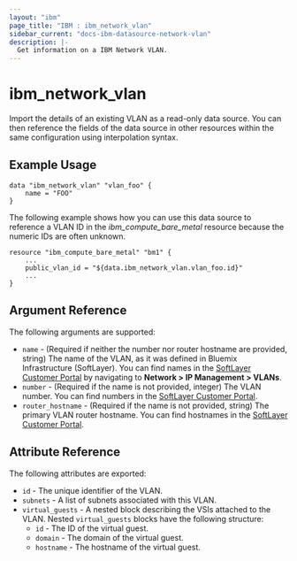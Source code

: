 ```yaml
---
layout: "ibm"
page_title: "IBM : ibm_network_vlan"
sidebar_current: "docs-ibm-datasource-network-vlan"
description: |-
  Get information on a IBM Network VLAN.
---
```


# ibm\_network_vlan


Import the details of an existing VLAN as a read-only data source. You can then reference the fields of the data source in other resources within the same configuration using interpolation syntax.


## Example Usage

```hcl
data "ibm_network_vlan" "vlan_foo" {
    name = "FOO"
}
```


The following example shows how you can use this data source to reference a VLAN ID in the _ibm_compute_bare_metal_ resource because the numeric IDs are often unknown.

```hcl
resource "ibm_compute_bare_metal" "bm1" {
    ...
    public_vlan_id = "${data.ibm_network_vlan.vlan_foo.id}"
    ...
}
```

## Argument Reference

The following arguments are supported:

* `name` - (Required if neither the number nor router hostname are provided, string) The name of the VLAN, as it was defined in Bluemix Infrastructure (SoftLayer). You can find names in the [SoftLayer Customer Portal](https://control.softlayer.com/network/vlans) by navigating to **Network > IP Management > VLANs**.
* `number` - (Required if the name is not provided, integer) The VLAN number. You can find  numbers in the [SoftLayer Customer Portal](https://control.softlayer.com/network/vlans).
* `router_hostname` - (Required if the name is not provided, string) The primary VLAN router hostname. You can find hostnames in the [SoftLayer Customer Portal](https://control.softlayer.com/network/vlans).

## Attribute Reference

The following attributes are exported:

* `id` - The unique identifier of the VLAN.
* `subnets` - A list of subnets associated with this VLAN.
* `virtual_guests` - A nested block describing the VSIs attached to the VLAN. Nested `virtual_guests` blocks have the following structure:
  * `id` - The ID of the virtual guest.
  * `domain` - The domain of the virtual guest.
  * `hostname` - The hostname of the virtual guest.

